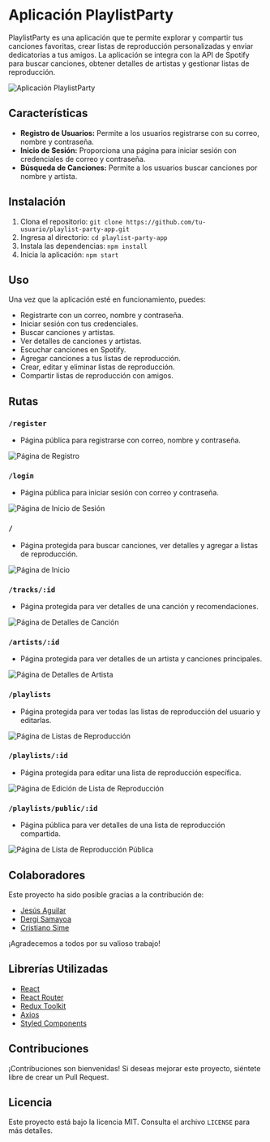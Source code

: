 # Aplicación PlaylistParty

PlaylistParty es una aplicación que te permite explorar y compartir tus canciones favoritas, crear listas de reproducción personalizadas y enviar dedicatorias a tus amigos. La aplicación se integra con la API de Spotify para buscar canciones, obtener detalles de artistas y gestionar listas de reproducción.

![Aplicación PlaylistParty](./screenshot.png)

## Características

- **Registro de Usuarios:** Permite a los usuarios registrarse con su correo, nombre y contraseña.
- **Inicio de Sesión:** Proporciona una página para iniciar sesión con credenciales de correo y contraseña.
- **Búsqueda de Canciones:** Permite a los usuarios buscar canciones por nombre y artista.

## Instalación

1. Clona el repositorio: `git clone https://github.com/tu-usuario/playlist-party-app.git`
2. Ingresa al directorio: `cd playlist-party-app`
3. Instala las dependencias: `npm install`
4. Inicia la aplicación: `npm start`

## Uso

Una vez que la aplicación esté en funcionamiento, puedes:

- Registrarte con un correo, nombre y contraseña.
- Iniciar sesión con tus credenciales.
- Buscar canciones y artistas.
- Ver detalles de canciones y artistas.
- Escuchar canciones en Spotify.
- Agregar canciones a tus listas de reproducción.
- Crear, editar y eliminar listas de reproducción.
- Compartir listas de reproducción con amigos.

## Rutas

### `/register`

- Página pública para registrarse con correo, nombre y contraseña.

![Página de Registro](./screenshots/register.png)

### `/login`

- Página pública para iniciar sesión con correo y contraseña.

![Página de Inicio de Sesión](./screenshots/login.png)

### `/`

- Página protegida para buscar canciones, ver detalles y agregar a listas de reproducción.

![Página de Inicio](./screenshots/home.png)

### `/tracks/:id`

- Página protegida para ver detalles de una canción y recomendaciones.

![Página de Detalles de Canción](./screenshots/track-details.png)

### `/artists/:id`

- Página protegida para ver detalles de un artista y canciones principales.

![Página de Detalles de Artista](./screenshots/artist-details.png)

### `/playlists`

- Página protegida para ver todas las listas de reproducción del usuario y editarlas.

![Página de Listas de Reproducción](./screenshots/playlists.png)

### `/playlists/:id`

- Página protegida para editar una lista de reproducción específica.

![Página de Edición de Lista de Reproducción](./screenshots/edit-playlist.png)

### `/playlists/public/:id`

- Página pública para ver detalles de una lista de reproducción compartida.

![Página de Lista de Reproducción Pública](./screenshots/public-playlist.png)

## Colaboradores

Este proyecto ha sido posible gracias a la contribución de:

- [Jesús Aguilar](https://github.com/JesusAguilarAliaga)
- [Dergi Samayoa](https://github.com/DergiSamayoa)
- [Cristiano Sime](https://github.com/SimeneitorT1000)

¡Agradecemos a todos por su valioso trabajo!

## Librerías Utilizadas

- [React](https://reactjs.org/)
- [React Router](https://reactrouter.com/)
- [Redux Toolkit](https://redux-toolkit.js.org/)
- [Axios](https://axios-http.com/)
- [Styled Components](https://styled-components.com/)

## Contribuciones

¡Contribuciones son bienvenidas! Si deseas mejorar este proyecto, siéntete libre de crear un Pull Request.

## Licencia

Este proyecto está bajo la licencia MIT. Consulta el archivo `LICENSE` para más detalles.
